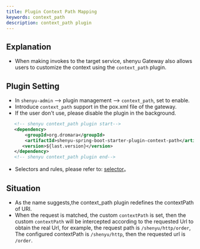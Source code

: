 ```yaml
---
title: Plugin Context Path Mapping
keywords: context_path
description: context_path plugin
---
```


## Explanation

* When making invokes to the target service, shenyu Gateway also allows users to customize the context using the `context_path` plugin.

## Plugin Setting

* In `shenyu-admin` --> plugin management --> `context_path`, set to enable.
* Introduce `context_path` support in the pox.xml file of the gateway.
* If the user don't use, please disable the plugin in the background.

```xml
   <!-- shenyu context_path plugin start-->
   <dependency>
       <groupId>org.dromara</groupId>
       <artifactId>shenyu-spring-boot-starter-plugin-context-path</artifactId>
      <version>${last.version}</version>
   </dependency>
   <!-- shenyu context_path plugin end-->
``` 

* Selectors and rules, please refer to: [selector](../selector-and-rule)。
 
## Situation

* As the name suggests,the context_path plugin redefines the contextPath of URI.
* When the request is matched, the custom `contextPath` is set, then the custom `contextPath` will be intercepted according to the requested Url to obtain the real Url, for example, the request path is `/shenyu/http/order`,
  The configured contextPath is `/shenyu/http`, then the requested url is `/order`.
